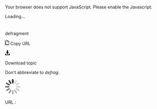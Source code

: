 Your browser does not support JavaScript. Please enable the Javascript.

Loading...

# 

defragment

![Copy URL](defragment_files/Copy.png)
Copy URL

![Download](defragment_files/Download.png)

Download topic

Don't abbreviate to *defrag*.

![In progress](defragment_files/activity-large.gif)

URL :
